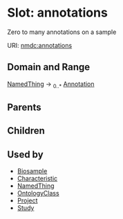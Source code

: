 
# Slot: annotations


Zero to many annotations on a sample

URI: [nmdc:annotations](https://microbiomedata/meta/annotations)

## Domain and Range

[NamedThing](NamedThing.md) ->  <sub>0..*</sub> [Annotation](Annotation.md)

## Parents


## Children


## Used by

 * [Biosample](Biosample.md)
 * [Characteristic](Characteristic.md)
 * [NamedThing](NamedThing.md)
 * [OntologyClass](OntologyClass.md)
 * [Project](Project.md)
 * [Study](Study.md)
